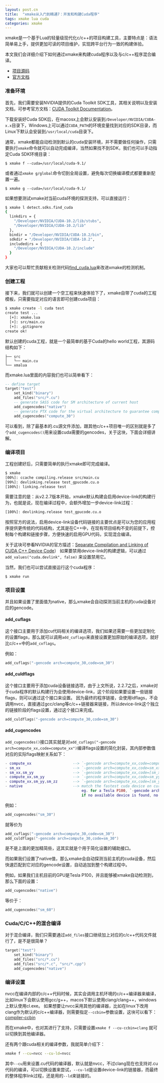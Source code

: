 ```yaml
---
layout: post.cn
title:  "xmake从入门到精通7：开发和构建Cuda程序"
tags: xmake lua cuda
categories: xmake
---
```


xmake是一个基于Lua的轻量级现代化c/c++的项目构建工具，主要特点是：语法简单易上手，提供更加可读的项目维护，实现跨平台行为一致的构建体验。

本文我们会详细介绍下如何通过xmake来构建cuda程序以及与c/c++程序混合编译。

* [项目源码](https://github.com/xmake-io/xmake)
* [官方文档](https://xmake.io/#/zh-cn/)

### 准备环境

首先，我们需要安装NVIDIA提供的Cuda Toolkit SDK工具，其相关说明以及安装文档，可参考官方文档：[CUDA Toolkit Documentation](http://docs.nvidia.com/cuda/index.html)。

下载安装好Cuda SDK后，在macosx上会默认安装到`/Developer/NVIDIA/CUDA-x.x`目录下，Windows上可以通过`CUDA_PATH`的环境变量找到对应的SDK目录，而
Linux下默认会安装到`/usr/local/cuda`目录下。

通常，xmake都能自动检测到默认的cuda安装环境，并不需要做任何操作，只需要执行`xmake`命令就可以自动完成编译，当然如果找不到SDK，我们也可以手动指定Cuda SDK环境目录：

```console
$ xmake f --cuda=/usr/local/cuda-9.1/ 
```

或者通过`xmake g/global`命令切到全局设置，避免每次切换编译模式都要重新配置一遍。

```console
$ xmake g --cuda=/usr/local/cuda-9.1/ 
```

如果想要测试xmake对当前cuda环境的探测支持，可以直接运行：

```bash
$ xmake l detect.sdks.find_cuda
{ 
  linkdirs = { 
    "/Developer/NVIDIA/CUDA-10.2/lib/stubs",
    "/Developer/NVIDIA/CUDA-10.2/lib" 
  },
  bindir = "/Developer/NVIDIA/CUDA-10.2/bin",
  sdkdir = "/Developer/NVIDIA/CUDA-10.2",
  includedirs = { 
    "/Developer/NVIDIA/CUDA-10.2/include" 
  } 
}
```

大家也可以帮忙贡献相关检测代码[find_cuda.lua](https://github.com/xmake-io/xmake/blob/master/xmake/modules/detect/sdks/find_cuda.lua)来改进xmake的检测机制。

### 创建工程

接下来，我们就可以创建一个空工程来快速体验下了，xmake自带了cuda的工程模板，只需要指定对应的语言即可创建cuda项目：

```bash
$ xmake create -l cuda test
create test ...
  [+]: xmake.lua
  [+]: src/main.cu
  [+]: .gitignore
create ok!
```






默认创建的cuda工程，就是一个最简单的基于Cuda的hello world工程，其源码结构如下：

```
├── src
│   └── main.cu
└── xmalua
```

而xmake.lua里面的内容我们也可以简单看下：

```lua
-- define target
target("test")
    set_kind("binary")
    add_files("src/*.cu")
    -- generate SASS code for SM architecture of current host
    add_cugencodes("native")
    -- generate PTX code for the virtual architecture to guarantee compatibility
    add_cugencodes("compute_30")
```

可以看到，除了最基本的.cu源文件添加，跟其他c/c++项目唯一的区别就是多了个`add_cugencodes()`用来设置cuda需要的gencodes，关于这块，下面会详细讲解。

### 编译项目

工程创建好后，只需要简单的执行xmake即可完成编译。

```bash
$ xmake
[00%]: ccache compiling.release src/main.cu
[99%]: devlinking.release test_gpucode.cu.o
[100%]: linking.release test
```

需要注意的是：从v2.2.7版本开始，xmake默认构建会启用device-link的构建行为，也就是说，现在编译过程中，会额外增加一步device-link过程：

```bash
[100%]: devlinking.release test_gpucode.cu.o
```

按照官方的说法，启用device-link设备代码链接的主要优点是可以为您的应用程序提供更传统的代码结构，尤其是在C++中，在现有项目结构不变的前提下，控制每个构建和链接步骤，方便快速的启用GPU代码，实现混合编译。

关于这块可参看NVIDIA的官方描述：[Separate Compilation and Linking of CUDA C++ Device Code](https://devblogs.nvidia.com/separate-compilation-linking-cuda-device-code/)）
如果要禁用device-link的构建逻辑，可以通过`add_values("cuda.devlink", false)` 来设置禁用它。

当然，我们也可以尝试直接运行这个cuda程序：

```bash
$ xmake run
```

### 项目设置

并且如果设置了里面值为native，那么xmake会自动探测当前主机的cuda设备对应的gencode。

#### add_cuflags

这个接口主要用于添加cu代码相关的编译选项，我们如果还需要一些更加定制化的设置flags，那么就可以调用`add_cuflags`来直接设置更加原始的编译选项，就好比c/c++中的`add_cxflags`。

例如：

```lua
add_cuflags("-gencode arch=compute_30,code=sm_30")
```

#### add_culdflags

这个接口主要用于添加cuda设备链接选项，由于上文所说，2.2.7之后，xmake对于cuda程序的默认构建行为会使用device-link，这个阶段如果要设置一些链接flags，则可以通过这个接口来设置。
因为最终的程序链接，会使用ldflags，不会调用nvcc，直接通过gcc/clang等c/c++链接器来链接，所以device-link这个独立的链接阶段的flags设置，通过这个接口来完成。

```lua
add_culdflags("-gencode arch=compute_30,code=sm_30")
```

#### add_cugencodes

`add_cugencodes()`接口其实就是对`add_cuflags("-gencode arch=compute_xx,code=compute_xx")`编译flags设置的简化封装，其内部参数值对应的实际flags映射关系如下：

```lua
- compute_xx                   --> `-gencode arch=compute_xx,code=compute_xx`
- sm_xx                        --> `-gencode arch=compute_xx,code=sm_xx`
- sm_xx,sm_yy                  --> `-gencode arch=compute_xx,code=[sm_xx,sm_yy]`
- compute_xx,sm_yy             --> `-gencode arch=compute_xx,code=sm_yy`
- compute_xx,sm_yy,sm_zz       --> `-gencode arch=compute_xx,code=[sm_yy,sm_zz]`
- native                       --> match the fastest cuda device on current host,
                                   eg. for a Tesla P100, `-gencode arch=compute_60,code=sm_60` will be added,
                                   if no available device is found, no `-gencode` flags will be added
```

例如：

```lua
add_cugencodes("sm_30")
```

就等价为

```lua
add_cuflags("-gencode arch=compute_30,code=sm_30")
add_culdflags("-gencode arch=compute_30,code=sm_30")
```

是不是上面的更加精简些，这其实就是个用于简化设置的辅助接口。

而如果我们设置了native值，那么xmake会自动探测当前主机的cuda设备，然后快速匹配到它对应的gencode设置，自动追加到整个构建过程中。

例如，如果我们主机目前的GPU是Tesla P100，并且能够被xmake自动检测到，那么下面的设置：

```lua
add_cugencodes("native")
```

等价于：


```lua
add_cugencodes("sm_60")
```

### Cuda/C/C++的混合编译

对于混合编译，我们只需要通过`add_files`接口继续加上对应的c/c++代码文件就行了，是不是很简单？

```lua
target("test")
    set_kind("binary")
    add_files("src/*.cu")
    add_files("src/*.c", "src/*.cpp")
    add_cugencodes("native")
```

### 编译设置

nvcc在编译内部的c/c++代码时候，其实会调用主机环境的c/c++编译器来编译，比如linux下会默认使用gcc/g++，macos下默认使用clang/clang++，windows上默认使用cl.exe。
如果想要让nvcc采用其他的编译器，比如在linux下改用clang作为默认的c/c++编译器，则需要指定`--ccbin=`参数设置，这块可以看下：[compiler-ccbin](https://docs.nvidia.com/cuda/cuda-compiler-driver-nvcc/index.html#file-and-path-specifications-compiler-bindir)

而在xmake中，也对其进行了支持，只需要设置`xmake f --cu-ccbin=clang` 就可以切换到其他编译器。

还有两个跟cuda相关的编译参数，我就简单介绍下：

```bash
xmake f --cu=nvcc --cu-ld=nvcc
```

其中`--cu`用来设置.cu代码的编译器，默认就是nvcc，不过clang现在也支持对.cu代码的编译，可以切换设置来尝试，`--cu-ld`是设置device-link的链接器，而最终的整体程序link过程，还是用的`--ld`来链接的。

